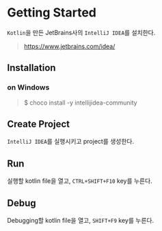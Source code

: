 # Getting Started

`Kotlin`을 만든 JetBrains사의 `IntelliJ IDEA`를 설치한다.

> https://www.jetbrains.com/idea/

## Installation

### on Windows

> $ choco install -y intellijidea-community

## Create Project

`IntelliJ IDEA`를 실행시키고 project를 생성한다.

## Run

실행할 kotlin file을 열고, `CTRL+SHIFT+F10` key를 누른다.

## Debug

Debugging할 kotlin file을 열고, `SHIFT+F9` key를 누른다.
